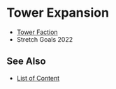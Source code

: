 # Tower Expansion

- [Tower Faction](../towns/tower.md)
- Stretch Goals 2022


## See Also

- [List of Content](index.md)
